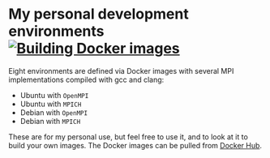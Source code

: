 # My personal development environments [![Building Docker images](https://github.com/PierreMarchand20/scientific_development_env/actions/workflows/main.yml/badge.svg)](https://github.com/PierreMarchand20/scientific_development_env/actions/workflows/main.yml)

Eight environments are defined via Docker images with several MPI implementations compiled with gcc and clang:

- Ubuntu with `OpenMPI`
- Ubuntu with `MPICH`
- Debian with `OpenMPI`
- Debian with `MPICH`

These are for my personal use, but feel free to use it, and to look at it to build your own images. The Docker images can be pulled from [Docker Hub](https://hub.docker.com/repository/docker/pierremarchand/scientific_development_env).
